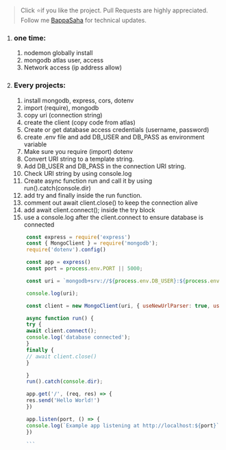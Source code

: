 > Click :star:if you like the project. Pull Requests are highly appreciated. Follow me [BappaSaha](https://bappa-saha.web.app) for technical updates.

1.  ### one time:

    1. nodemon globally install
    2. mongodb atlas user, access
    3. Network access (ip address allow)

2.  ### Every projects:

    1. install mongodb, express, cors, dotenv
    2. import (require), mongodb
    3. copy uri (connection string)
    4. create the client (copy code from atlas)
    5. Create or get database access credentials (username, password)
    6. create .env file and add DB_USER and DB_PASS as environment variable
    7. Make sure you require (import) dotenv
    8. Convert URI string to a template string.
    9. Add DB_USER and DB_PASS in the connection URI string.
    10. Check URI string by using console.log
    11. Create async function run and call it by using run().catch(console.dir)
    12. add try and finally inside the run function.
    13. comment out await client.close() to keep the connection alive
    14. add await client.connect(); inside the try block
    15. use a console.log after the client.connect to ensure database is connected

    ````javascript
        const express = require('express')
        const { MongoClient } = require('mongodb');
        require('dotenv').config()

        const app = express()
        const port = process.env.PORT || 5000;

        const uri = `mongodb+srv://${process.env.DB_USER}:${process.env.DB_PASS}@cluster0.swu9d.mongodb.net/myFirstDatabase?retryWrites=true&w=majority`;

        console.log(uri);

        const client = new MongoClient(uri, { useNewUrlParser: true, useUnifiedTopology: true });

        async function run() {
        try {
        await client.connect();
        console.log('database connected');
        }
        finally {
        // await client.close()
        }

        }
        run().catch(console.dir);

        app.get('/', (req, res) => {
        res.send('Hello World!')
        })

        app.listen(port, () => {
        console.log(`Example app listening at http://localhost:${port}`)
        })

        ```
    
